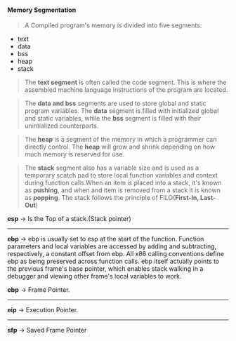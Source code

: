 #### Memory Segmentation
> A Compiled program's memory is divided into five segments:
- text
- data
- bss
- heap
- stack

> The **text segment** is often called the code segment. This is where the assembled machine language instructions of the program are located.

> The **data and bss** segments are used to store global and static program variables. The **data** segment is filled with initialized global and static variables, while the **bss** segment is filled with their unintialized counterparts.

> The **heap** is a segment of the memory in which a programmer can directly control. The **heap** will grow and shrink depending on how much memory is reserved for use.

> The **stack** segment also has a variable size and is used as a temporary scatch pad to store local function variables and context during function calls.When an item is placed into a stack, it's known as **pushing**, and when and item is removed from a stack it is known as **popping**.
The stack follows the principle of FILO(**First-In, Last-Out**)

**esp** -> Is the Top of a stack.(Stack pointer)
___
**ebp** -> ebp is usually set to esp at the start of the function. Function parameters and local variables are accessed by adding and subtracting, respectively, a constant offset from ebp. All x86 calling conventions define ebp as being preserved across function calls. ebp itself actually points to the previous frame's base pointer, which enables stack walking in a debugger and viewing other frame's local variables to work.

**ebp** -> Frame Pointer.
___
**eip** -> Execution Pointer.
___
**sfp** -> Saved Frame Pointer